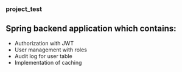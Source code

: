 ### project_test

## Spring backend application which contains:

- Authorization with JWT
- User management with roles
- Audit log for user table
- Implementation of caching

